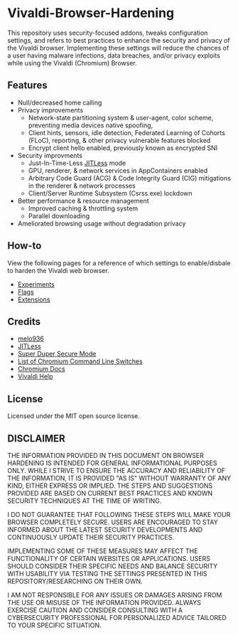 # Vivaldi-Browser-Hardening

This repository uses security-focused addons, tweaks configuration settings, and refers to best practices to enhance the security and privacy of the Vivaldi browser. Implementing these settings will reduce the chances of a user having malware infections, data breaches, and/or privacy exploits while using the Vivaldi (Chromium) Browser.

## Features

* Null/decreased home calling
* Privacy improvements 
	* Network-state partitioning system & user-agent, color scheme, preventing media devices native spoofing, 
	* Client hints, sensors, idle detection, Federated Learning of Cohorts (FLoC), reporting, & other privacy vulnerable features blocked
	* Encrypt client hello enabled, previously known as encrypted SNI
* Security improvments
	* Just-In-Time-Less [JITLess](https://v8.dev/blog/jitless) mode
	* GPU, renderer, & network services in AppContainers enabled
	* Arbitrary Code Guard (ACG) & Code Integrity Guard (CIG) mitigations in the renderer & network processes
	* Client/Server Runtime Subsystem (Csrss.exe) lockdown
* Better performance & resource management
	* Improved caching & throttling system
	* Parallel downloading
* Ameliorated browsing usage without degradation privacy

## How-to

View the following pages for a reference of which settings to enable/disbale to harden the Vivaldi web browser.

* [Experiments](https://github.com/secdevlowe/Vivaldi-Browser-Hardening/blob/main/Experiments.md)
* [Flags](https://github.com/secdevlowe/Vivaldi-Browser-Hardening/blob/main/Flags.md)
* [Extensions](https://github.com/secdevlowe/Vivaldi-Browser-Hardening/blob/main/Extensions.md)

## Credits

* [melo936](https://github.com/melo936/ChromiumHardening)
* [JITLess](https://v8.dev/blog/jitless)
* [Super Duper Secure Mode](https://microsoftedge.github.io/edgevr/posts/Super-Duper-Secure-Mode)
* [List of Chromium Command Line Switches](https://peter.sh/experiments/chromium-command-line-switches/)
* [Chromium Docs](https://chromium.googlesource.com/chromium/src/+/main/docs/configuration.md)
* [Vivaldi Help](https://help.vivaldi.com)

## License

Licensed under the MIT open source license.

## DISCLAIMER

THE INFORMATION PROVIDED IN THIS DOCUMENT ON BROWSER HARDENING IS INTENDED FOR GENERAL INFORMATIONAL PURPOSES ONLY. WHILE I STRIVE TO ENSURE THE ACCURACY AND RELIABILITY OF THE INFORMATION, IT IS PROVIDED "AS IS" WITHOUT WARRANTY OF ANY KIND, EITHER EXPRESS OR IMPLIED. THE STEPS AND SUGGESTIONS PROVIDED ARE BASED ON CURRENT BEST PRACTICES AND KNOWN SECURITY TECHNIQUES AT THE TIME OF WRITING.

I DO NOT GUARANTEE THAT FOLLOWING THESE STEPS WILL MAKE YOUR BROWSER COMPLETELY SECURE. USERS ARE ENCOURAGED TO STAY INFORMED ABOUT THE LATEST SECURITY DEVELOPMENTS AND CONTINUOUSLY UPDATE THEIR SECURITY PRACTICES.

IMPLEMENTING SOME OF THESE MEASURES MAY AFFECT THE FUNCTIONALITY OF CERTAIN WEBSITES OR APPLICATIONS. USERS SHOULD CONSIDER THEIR SPECIFIC NEEDS AND BALANCE SECURITY WITH USABILITY VIA TESTING THE SETTINGS PRESENTED IN THIS REPOSITORY/RESEARCHING ON THEIR OWN.

I AM NOT RESPONSIBLE FOR ANY ISSUES OR DAMAGES ARISING FROM THE USE OR MISUSE OF THE INFORMATION PROVIDED. ALWAYS EXERCISE CAUTION AND CONSIDER CONSULTING WITH A CYBERSECURITY PROFESSIONAL FOR PERSONALIZED ADVICE TAILORED TO YOUR SPECIFIC SITUATION.
